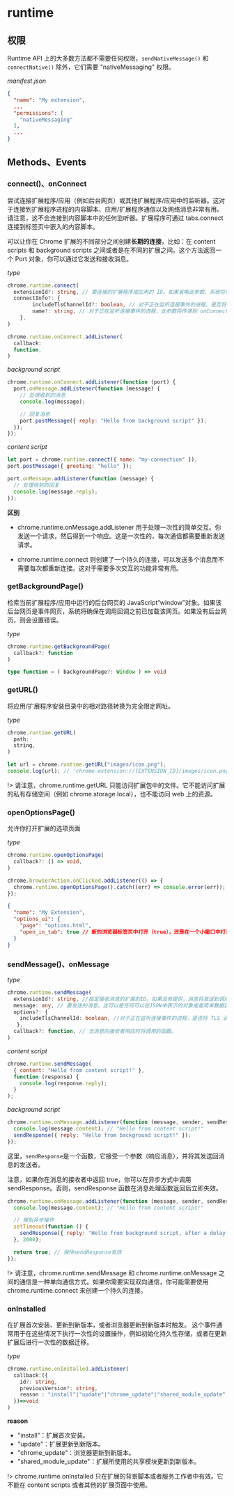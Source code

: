 # runtime

## 权限

Runtime API 上的大多数方法都不需要任何权限，`sendNativeMessage()` 和 `connectNative()` 除外，它们需要 "nativeMessaging" 权限。

_manifest.json_

```json
{
  "name": "My extension",
  ...
  "permissions": [
    "nativeMessaging"
  ],
  ...
}
```

## Methods、Events

### connect()、onConnect

尝试连接扩展程序/应用（例如后台网页）或其他扩展程序/应用中的监听器。这对于连接到扩展程序进程的内容脚本、应用/扩展程序通信以及网络消息非常有用。请注意，这不会连接到内容脚本中的任何监听器。扩展程序可通过 tabs.connect 连接到标签页中嵌入的内容脚本。

可以让你在 Chrome 扩展的不同部分之间创建**长期的连接**，比如：在 content scripts 和 background scripts 之间或者是在不同的扩展之间。这个方法返回一个 Port 对象，你可以通过它发送和接收消息。

_type_

```ts
chrome.runtime.connect(
  extensionId?: string, // 要连接的扩展程序或应用的 ID。如果省略此参数，系统将尝试与您自己的扩展程序建立连接。
  connectInfo?: {
        includeTlsChannelId?: boolean, // 对于正在监听连接事件的进程，是否将 TLS 通道 ID 传递到 onConnectExternal
        name?: string, // 对于正在监听连接事件的进程，此参数将传递到 onConnect
    },
)

chrome.runtime.onConnect.addListener(
  callback:
  function,
)
```

_background script_

```js
chrome.runtime.onConnect.addListener(function (port) {
  port.onMessage.addListener(function (message) {
    // 处理收到的消息
    console.log(message);

    // 回复消息
    port.postMessage({ reply: "Hello from background script" });
  });
});
```

_content script_

```js
let port = chrome.runtime.connect({ name: "my-connection" });
port.postMessage({ greeting: "hello" });

port.onMessage.addListener(function (message) {
  // 处理收到的回复
  console.log(message.reply);
});
```

**区别**

- chrome.runtime.onMessage.addListener 用于处理一次性的简单交互。你发送一个请求，然后得到一个响应。这是一次性的，每次通信都需要重新发送请求。

- chrome.runtime.connect 则创建了一个持久的连接，可以发送多个消息而不需要每次都重新连接。这对于需要多次交互的功能非常有用。

### getBackgroundPage()

检索当前扩展程序/应用中运行的后台网页的 JavaScript“window”对象。如果该后台网页是事件网页，系统将确保在调用回调之前已加载该网页。如果没有后台网页，则会设置错误。

_type_

```ts
chrome.runtime.getBackgroundPage(
  callback?: function
)

type function = ( backgroundPage?: Window ) => void
```

### getURL()

将应用/扩展程序安装目录中的相对路径转换为完全限定网址。

_type_

```ts
chrome.runtime.getURL(
  path:
  string,
)
```

```js
let url = chrome.runtime.getURL("images/icon.png");
console.log(url); // 'chrome-extension://[EXTENSION_ID]/images/icon.png'
```

!> 请注意，chrome.runtime.getURL 只能访问扩展包中的文件。它不能访问扩展的私有存储空间（例如 chrome.storage.local），也不能访问 web 上的资源。

### openOptionsPage()

允许你打开扩展的选项页面

_type_

```ts
chrome.runtime.openOptionsPage(
  callback?: () => void,
)
```

```js
chrome.browserAction.onClicked.addListener(() => {
  chrome.runtime.openOptionsPage().catch((err) => console.error(err));
});
```

```json
{
  "name": "My Extension",
  "options_ui": {
    "page": "options.html",
    "open_in_tab": true // 新的浏览器标签页中打开（true），还是在一个小窗口中打开（false）
  }
}
```

### sendMessage()、onMessage

_type_

```ts
chrome.runtime.sendMessage(
  extensionId?: string, //指定接收消息的扩展的ID。如果没有提供，消息将发送到调用此方法的扩展。
  message: any, // 要发送的消息。这可以是任何可以在JSON中表示的对象或者简单数据类型。
  options?: {
    includeTlsChannelId: boolean, //对于正在监听连接事件的进程，是否将 TLS 通道 ID 传递到 onMessageExternal。
   },
  callback?: function, // 当消息的接收者响应时将调用的函数。
)
```

_content script_

```js
chrome.runtime.sendMessage(
  { content: "Hello from content script!" },
  function (response) {
    console.log(response.reply);
  }
);
```

_background script_

```js
chrome.runtime.onMessage.addListener(function (message, sender, sendResponse) {
  console.log(message.content); // "Hello from content script!"
  sendResponse({ reply: "Hello from background script!" });
});
```

这里，`sendResponse`是一个函数，它接受一个参数（响应消息），并将其发送回消息的发送者。

注意，如果你在消息的接收者中返回 true，你可以在异步方式中调用 sendResponse。否则，sendResponse 函数在消息处理函数返回后立即失效。

```js
chrome.runtime.onMessage.addListener(function (message, sender, sendResponse) {
  console.log(message.content); // "Hello from content script!"

  // 模拟异步操作
  setTimeout(function () {
    sendResponse({ reply: "Hello from background script, after a delay!" });
  }, 2000);

  return true; // 保持sendResponse有效
});
```

!> 请注意，chrome.runtime.sendMessage 和 chrome.runtime.onMessage 之间的通信是一种单向通信方式。如果你需要实现双向通信，你可能需要使用 chrome.runtime.connect 来创建一个持久的连接。

### onInstalled

在扩展首次安装、更新到新版本，或者浏览器更新到新版本时触发。 这个事件通常用于在这些情况下执行一次性的设置操作，例如初始化持久性存储，或者在更新扩展后进行一次性的数据迁移。

_type_

```ts
chrome.runtime.onInstalled.addListener(
  callback:({
    id?: string,
    previousVersion?: string,
    reason : "install"|"update"|"chrome_update"|"shared_module_update"
  })=>void
)
```

**reason**

- "install"：扩展首次安装。
- "update"：扩展更新到新版本。
- "chrome_update"：浏览器更新到新版本。
- "shared_module_update"：扩展所使用的共享模块更新到新版本。

!> chrome.runtime.onInstalled 只在扩展的背景脚本或者服务工作者中有效。它不能在 content scripts 或者其他的扩展页面中使用。
